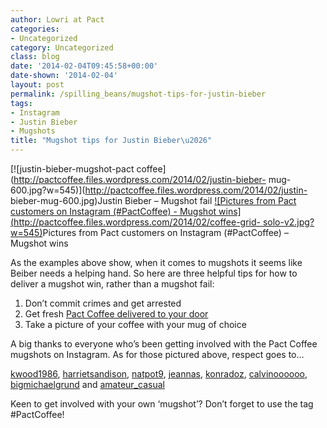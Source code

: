 ```yaml
---
author: Lowri at Pact
categories:
- Uncategorized
category: Uncategorized
class: blog
date: '2014-02-04T09:45:58+00:00'
date-shown: '2014-02-04'
layout: post
permalink: /spilling_beans/mugshot-tips-for-justin-bieber
tags:
- Instagram
- Justin Bieber
- Mugshots
title: "Mugshot tips for Justin Bieber\u2026"
---
```


[![justin-bieber-mugshot-pact
coffee](http://pactcoffee.files.wordpress.com/2014/02/justin-bieber-
mug-600.jpg?w=545)](http://pactcoffee.files.wordpress.com/2014/02/justin-
bieber-mug-600.jpg)Justin Bieber – Mugshot fail [![Pictures from Pact
customers on Instagram \(#PactCoffee\) - Mugshot
wins](http://pactcoffee.files.wordpress.com/2014/02/coffee-grid-
solo-v2.jpg?w=545)](http://instagram.com/pactcoffee)Pictures from Pact
customers on Instagram (#PactCoffee) – Mugshot wins

As the examples above show, when it comes to mugshots it seems like Beiber
needs a helping hand. So here are three helpful tips for how to deliver a
mugshot win, rather than a mugshot fail:

  1. Don’t commit crimes and get arrested
  2. Get fresh [Pact Coffee delivered to your door](https://www.pactcoffee.com/)
  3. Take a picture of your coffee with your mug of choice

A big thanks to everyone who’s been getting involved with the Pact Coffee
mugshots on Instagram. As for those pictured above, respect goes to…

[kwood1986](http://instagram.com/kwood1986),
[harrietsandison](http://instagram.com/harrietsandison),
[natpot9](http://instagram.com/natpot9),
[jeannas](http://instagram.com/jeannas),
[konradoz](http://instagram.com/calvinoooooo),
[calvinoooooo](http://instagram.com/calvinoooooo),
[bigmichaelgrund](http://instagram.com/bigmichaelgrund) and
[amateur_casual](http://instagram.com/amateur_casual)

Keen to get involved with your own ‘mugshot’? Don’t forget to use the tag
#PactCoffee!